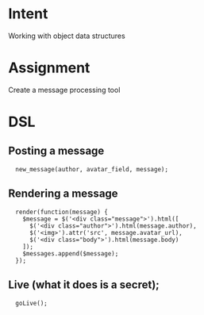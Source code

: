 # Intent
 Working with object data structures
# Assignment
  Create a message processing tool
# DSL
## Posting a message
```
  new_message(author, avatar_field, message);
```

## Rendering a message
```
  render(function(message) {
    $message = $('<div class="message">').html([
      $('<div class="author">').html(message.author),
      $('<img>').attr('src', message.avatar_url),
      $('<div class="body">').html(message.body)
    ]);
    $messages.append($message);
  });
```

## Live (what it does is a secret);
```
  goLive();
```
